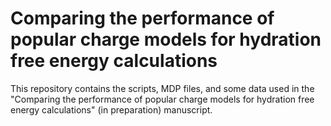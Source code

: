 # Comparing the performance of popular charge models for hydration free energy calculations

This repository contains the scripts, MDP files, and some data used in the "Comparing the performance of popular charge models for hydration free energy calculations" (in preparation) manuscript.

